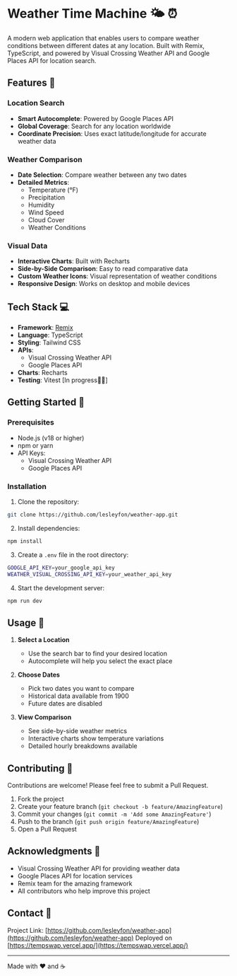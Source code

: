 
# Weather Time Machine 🌤️ ⏰

A modern web application that enables users to compare weather conditions between different dates at any location. Built with Remix, TypeScript, and powered by Visual Crossing Weather API and Google Places API for location search.

## Features 🚀

### Location Search
- **Smart Autocomplete**: Powered by Google Places API
- **Global Coverage**: Search for any location worldwide
- **Coordinate Precision**: Uses exact latitude/longitude for accurate weather data

### Weather Comparison
- **Date Selection**: Compare weather between any two dates
- **Detailed Metrics**:
  - Temperature (°F)
  - Precipitation
  - Humidity
  - Wind Speed
  - Cloud Cover
  - Weather Conditions

### Visual Data
- **Interactive Charts**: Built with Recharts
- **Side-by-Side Comparison**: Easy to read comparative data
- **Custom Weather Icons**: Visual representation of weather conditions
- **Responsive Design**: Works on desktop and mobile devices

## Tech Stack 💻

- **Framework**: [Remix](https://remix.run/)
- **Language**: TypeScript
- **Styling**: Tailwind CSS
- **APIs**:
  - Visual Crossing Weather API
  - Google Places API
- **Charts**: Recharts
- **Testing**: Vitest [In progress🚧🚧]

## Getting Started 🏁

### Prerequisites
- Node.js (v18 or higher)
- npm or yarn
- API Keys:
  - Visual Crossing Weather API
  - Google Places API

### Installation

1. Clone the repository:
  ```bash
  git clone https://github.com/lesleyfon/weather-app.git
  ```

2. Install dependencies:
  ```bash
  npm install
  ``` 

3. Create a `.env` file in the root directory: 
```bash
GOOGLE_API_KEY=your_google_api_key
WEATHER_VISUAL_CROSSING_API_KEY=your_weather_api_key
```

4. Start the development server:

```bash
npm run dev
```


## Usage 📖

1. **Select a Location**
   - Use the search bar to find your desired location
   - Autocomplete will help you select the exact place

2. **Choose Dates**
   - Pick two dates you want to compare
   - Historical data available from 1900
   - Future dates are disabled

3. **View Comparison**
   - See side-by-side weather metrics
   - Interactive charts show temperature variations
   - Detailed hourly breakdowns available

## Contributing 🤝

Contributions are welcome! Please feel free to submit a Pull Request.

1. Fork the project
2. Create your feature branch (`git checkout -b feature/AmazingFeature`)
3. Commit your changes (`git commit -m 'Add some AmazingFeature'`)
4. Push to the branch (`git push origin feature/AmazingFeature`)
5. Open a Pull Request

## Acknowledgments 🙏

- Visual Crossing Weather API for providing weather data
- Google Places API for location services
- Remix team for the amazing framework
- All contributors who help improve this project


## Contact 📧
Project Link: [https://github.com/lesleyfon/weather-app](https://github.com/lesleyfon/weather-app)
Deployed on [https://tempswap.vercel.app/](https://tempswap.vercel.app/)


---

Made with ❤️ and ☕
